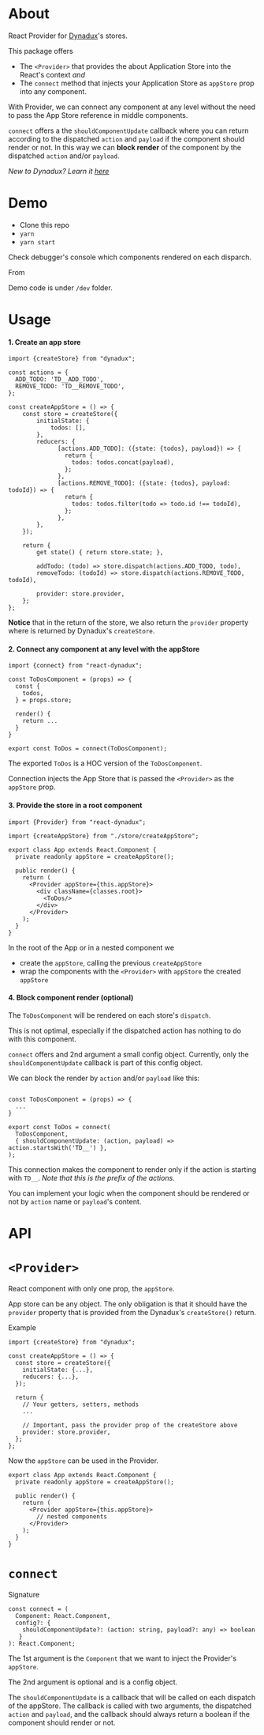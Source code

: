 # About

React Provider for [Dynadux](https://github.com/aneldev/dynadux#readme)'s stores.

This package offers

- The `<Provider>` that provides the about Application Store into the React's context _and_
- The `connect` method that injects your Application Store as `appStore` prop into any component.

With Provider, we can connect any component at any level without the need to pass the App Store reference in middle components.

`connect` offers a the `shouldComponentUpdate` callback where you can return according to the dispatched `action` and `payload` if the component should render or not.
In this way we can **block render** of the component by the dispatched `action` and/or `payload`.

_New to Dynadux? Learn it [here](https://github.com/aneldev/dynadux#readme)_

# Demo

- Clone this repo
- `yarn`
- `yarn start`

Check debugger's console which components rendered on each disparch.

From 

Demo code is under `/dev` folder.

# Usage

#### 1. Create an app store

```
import {createStore} from "dynadux";

const actions = {
  ADD_TODO: 'TD__ADD_TODO',
  REMOVE_TODO: 'TD__REMOVE_TODO',
};

const createAppStore = () => {
    const store = createStore({
        initialState: {
            todos: [],
        },
        reducers: {
              [actions.ADD_TODO]: ({state: {todos}, payload}) => {
                return {
                  todos: todos.concat(payload),
                };
              },
              [actions.REMOVE_TODO]: ({state: {todos}, payload: todoId}) => {
                return {
                  todos: todos.filter(todo => todo.id !== todoId),
                };
              },
        },
    });

    return {
        get state() { return store.state; },
        
        addTodo: (todo) => store.dispatch(actions.ADD_TODO, todo),
        removeTodo: (todoId) => store.dispatch(actions.REMOVE_TODO, todoId),
        
        provider: store.provider,
    };
};
```

**Notice** that in the return of the store, we also return the `provider` property where is returned by Dynadux's `createStore`. 

#### 2. Connect any component at any level with the appStore

```
import {connect} from "react-dynadux";

const ToDosComponent = (props) => {
  const {
    todos,
  } = props.store;

  render() {
    return ...
  }
}

export const ToDos = connect(ToDosComponent);

```

The exported `ToDos` is a HOC version of the `ToDosComponent`.

Connection injects the App Store that is passed the `<Provider>` as the `appStore` prop.

#### 3. Provide the store in a root component

```
import {Provider} from "react-dynadux";

import {createAppStore} from "./store/createAppStore";

export class App extends React.Component {
  private readonly appStore = createAppStore();

  public render() {
    return (
      <Provider appStore={this.appStore}>
        <div className={classes.root}>
          <ToDos/>
        </div>
      </Provider>
    );
  }
}

```

In the root of the App or in a nested component we 
- create the `appStore`, calling the previous `createAppStore`
- wrap the components with the `<Provider>` with `appStore` the created `appStore`

#### 4. Block component render (optional)

The `ToDosComponent` will be rendered on each store's `dispatch`.

This is not optimal, especially if the dispatched action has nothing to do with this component.

`connect` offers and 2nd argument a small config object. Currently, only the `shouldComponentUpdate` callback is part of this config object.

We can block the render by `action` and/or `payload` like this:

```

const ToDosComponent = (props) => {
  ...
}

export const ToDos = connect(
  ToDosComponent,
  { shouldComponentUpdate: (action, payload) => action.startsWith('TD__') },
);

```

This connection makes the component to render only if the action is starting with `TD__`. _Note that this is the prefix of the actions._

You can implement your logic when the component should be rendered or not by `action` name or `payload`'s content.
  

# API

# `<Provider>`

React component with only one prop, the `appStore`.

App store can be any object. The only obligation is that it should have the `provider` property that is provided from the Dynadux's `createStore()` return.

Example

```
import {createStore} from "dynadux";

const createAppStore = () => {
  const store = createStore({
    initialState: {...},
    reducers: {...},
  });

  return {
    // Your getters, setters, methods
    ...
        
    // Important, pass the provider prop of the createStore above
    provider: store.provider,
  };
};
```

Now the `appStore` can be used in the Provider.

```
export class App extends React.Component {
  private readonly appStore = createAppStore();

  public render() {
    return (
      <Provider appStore={this.appStore}>
        // nested components
      </Provider>
    );
  }
}
```

# `connect`

Signature

```
const connect = (
  Component: React.Component, 
  config?: {
    shouldComponentUpdate?: (action: string, payload?: any) => boolean
   }
): React.Component;

```

The 1st argument is the `Component` that we want to inject the Provider's `appStore`.

The 2nd argument is optional and is a config object. 

The `shouldComponentUpdate` is a callback that will be called on each dispatch of the appStore. 
The callback is called with two arguments, the dispatched `action` and `payload`, and the callback should always return a boolean if the component should render or not.
